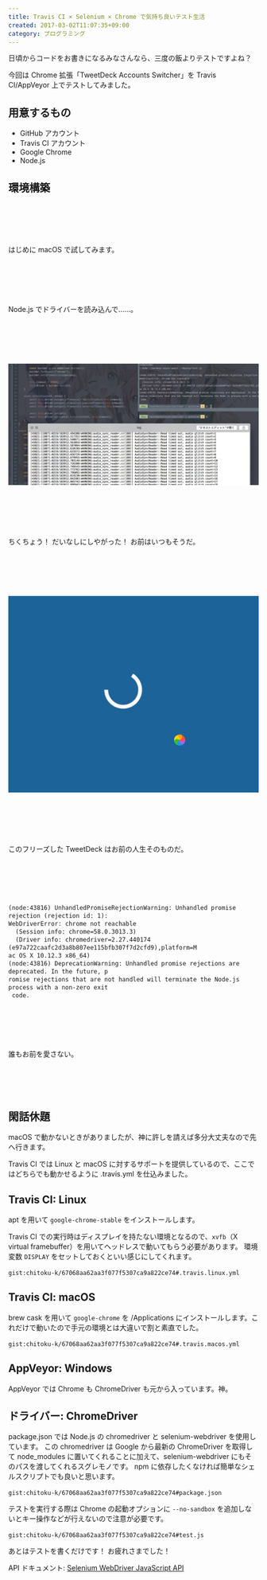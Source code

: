 ```yaml
---
title: Travis CI × Selenium × Chrome で気持ち良いテスト生活
created: 2017-03-02T11:07:35+09:00
category: プログラミング
---
```

日頃からコードをお書きになるみなさんなら、三度の飯よりテストですよね？

今回は Chrome 拡張「TweetDeck Accounts Switcher」を Travis CI/AppVeyor 上でテストしてみました。

## 用意するもの

- GitHub アカウント
- Travis CI アカウント
- Google Chrome
- Node.js

## 環境構築

<div class="text-center">
<p style="margin: 100px 0;">はじめに macOS で試してみます。</p>
<p style="margin: 100px 0;">Node.js でドライバーを読み込んで……。</p>
</div>

<!-- more -->

<div class="text-center">

![](../media/imac-chromedriver-hang.jpg)
<p style="margin: 100px 0;">ちくちょう！ だいなしにしやがった！ お前はいつもそうだ。</p>

![](../media/imac-tweetdeck-hang.png)
<p style="margin: 100px 0;">このフリーズした TweetDeck はお前の人生そのものだ。</p>
</div>

```
(node:43816) UnhandledPromiseRejectionWarning: Unhandled promise rejection (rejection id: 1): 
WebDriverError: chrome not reachable
  (Session info: chrome=58.0.3013.3)
  (Driver info: chromedriver=2.27.440174 (e97a722caafc2d3a8b807ee115bfb307f7d2cfd9),platform=M
ac OS X 10.12.3 x86_64)
(node:43816) DeprecationWarning: Unhandled promise rejections are deprecated. In the future, p
romise rejections that are not handled will terminate the Node.js process with a non-zero exit
 code.
```

<div class="text-center">
<p style="margin: 100px 0;">誰もお前を愛さない。</p>
</div>

## 閑話休題

macOS で動かないときがありましたが、神に許しを請えば多分大丈夫なので先へ行きます。

Travis CI では Linux と macOS に対するサポートを提供しているので、ここではどちらでも動かせるように .travis.yml を仕込みました。

## Travis CI: Linux

apt を用いて `google-chrome-stable` をインストールします。

Travis CI での実行時はディスプレイを持たない環境となるので、`xvfb`（X virtual framebuffer）を用いてヘッドレスで動いてもらう必要があります。
環境変数 `DISPLAY` をセットしておくといい感じにしてくれます。

`gist:chitoku-k/67068aa62aa3f077f5307ca9a822ce74#.travis.linux.yml`

## Travis CI: macOS

brew cask を用いて `google-chrome` を /Applications にインストールします。これだけで動いたので手元の環境とは大違いで割と素直でした。

`gist:chitoku-k/67068aa62aa3f077f5307ca9a822ce74#.travis.macos.yml`

## AppVeyor: Windows

AppVeyor では Chrome も ChromeDriver も元から入っています。神。

## ドライバー: ChromeDriver

package.json では Node.js の chromedriver と selenium-webdriver を使用しています。
この chromedriver は Google から最新の ChromeDriver を取得して node_modules に置いてくれることに加えて、selenium-webdriver にもそのパスを渡してくれるスグレモノです。
npm に依存したくなければ簡単なシェルスクリプトでも良いと思います。

`gist:chitoku-k/67068aa62aa3f077f5307ca9a822ce74#package.json`

テストを実行する際は Chrome の起動オプションに `--no-sandbox` を追加しないとキー操作などが行えないので注意が必要です。

`gist:chitoku-k/67068aa62aa3f077f5307ca9a822ce74#test.js`

あとはテストを書くだけです！ お疲れさまでした！

API ドキュメント: [Selenium WebDriver JavaScript API](https://www.selenium.dev/selenium/docs/api/javascript/index.html)
